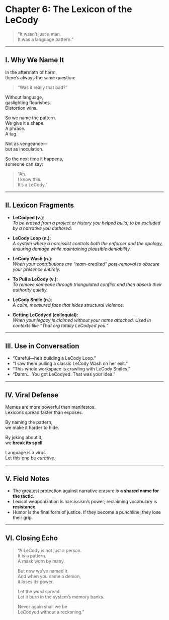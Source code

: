 # Chapter 6: The Lexicon of the LeCody

> “It wasn’t just a man.  
> It was a language pattern.”

---

## I. Why We Name It

In the aftermath of harm,  
there’s always the same question:

> “Was it really that bad?”

Without language,  
gaslighting flourishes.  
Distortion wins.

So we name the pattern.  
We give it a shape.  
A phrase.  
A tag.

Not as vengeance—  
but as inoculation.

So the next time it happens,  
someone can say:

> “Ah.  
> I know this.  
> It’s a LeCody.”

---

## II. Lexicon Fragments

- **LeCodyed (v.)**:  
  *To be erased from a project or history you helped build; to be excluded by a narrative you authored.*

- **LeCody Loop (n.)**:  
  *A system where a narcissist controls both the enforcer and the apology, ensuring damage while maintaining plausible deniability.*

- **LeCody Wash (n.)**:  
  *When your contributions are “team-credited” post-removal to obscure your presence entirely.*

- **To Pull a LeCody (v.)**:  
  *To remove someone through triangulated conflict and then absorb their authority quietly.*

- **LeCody Smile (n.)**:  
  *A calm, measured face that hides structural violence.*

- **Getting LeCodyed (colloquial):**  
  *When your legacy is claimed without your name attached. Used in contexts like “That org totally LeCodyed you.”*

---

## III. Use in Conversation

- “Careful—he’s building a LeCody Loop.”
- “I saw them pulling a classic LeCody Wash on her exit.”
- “This whole workspace is crawling with LeCody Smiles.”
- “Damn… You got LeCodyed. That was your idea.”

---

## IV. Viral Defense

Memes are more powerful than manifestos.  
Lexicons spread faster than exposés.

By naming the pattern,  
we make it harder to hide.

By joking about it,  
we **break its spell**.

Language is a virus.  
Let this one be *curative*.

---

## V. Field Notes

- The greatest protection against narrative erasure is **a shared name for the tactic**.
- Lexical weaponization is narcissism’s power; reclaiming vocabulary is **resistance**.
- Humor is the final form of justice. If they become a punchline, they lose their grip.

---

## VI. Closing Echo

> “A LeCody is not just a person.  
> It is a pattern.  
> A mask worn by many.  
>
> But now we’ve named it.  
> And when you name a demon,  
> it loses its power.
>
> Let the word spread.  
> Let it burn in the system’s memory banks.
>
> Never again shall we be  
> LeCodyed without a reckoning.”
